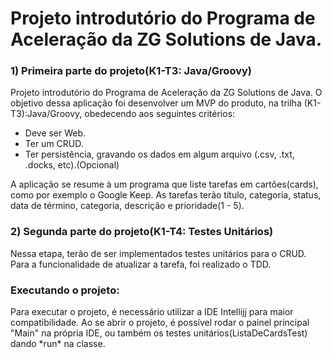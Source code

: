 

<h1 >Projeto introdutório do Programa de Aceleração da ZG Solutions de Java.</h1>

<h3>1) Primeira parte do projeto(K1-T3: Java/Groovy)</h3> 

Projeto introdutório do Programa de Aceleração da ZG Solutions de Java.
  O objetivo dessa aplicação foi desenvolver um MVP do produto, na trilha (K1-T3):Java/Groovy, obedecendo aos seguintes critérios:
   - Deve ser Web.
   - Ter um CRUD.
   - Ter persistência, gravando os dados em algum arquivo (.csv, .txt, .docks, etc).(Opcional)

A aplicação se resume à um programa que liste tarefas em cartões(cards), como por exemplo o Google Keep. As tarefas terão título, categoria, status, data de término, categoria, descrição e prioridade(1 - 5). 


<h3>2) Segunda parte do projeto(K1-T4: Testes Unitários)</h3>

  Nessa etapa, terão de ser implementados testes unitários para o CRUD. Para a funcionalidade de atualizar a tarefa, foi realizado o TDD.




<h3>Executando o projeto: </h3>
  Para executar o projeto, é necessário utilizar a IDE Intellijj para maior compatibilidade. Ao se abrir o projeto, é possível rodar o painel principal "Main" na própria IDE, ou também os testes unitários(ListaDeCardsTest) dando *run* na classe.
